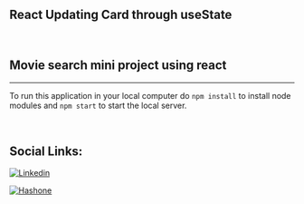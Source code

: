 ## React Updating Card through useState

<br>

## Movie search mini project using react

<hr>

To run this application in your local computer do `npm install` to install node modules and `npm start` to start the local server.

<br>

## Social Links:

[![Linkedin](https://img.shields.io/badge/LinkedIn-0077B5?style=for-the-badge&logo=linkedin&logoColor=white)](https://www.linkedin.com/in/nikhilkhetan17/)

[![Hashone](https://img.shields.io/badge/Hashnode-2962FF?style=for-the-badge&logo=hashnode&logoColor=white)](https://nikhilkhetan.hashnode.dev/)
